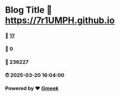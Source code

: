 # Blog Title :link: https://7r1UMPH.github.io 
### :page_facing_up: [17](https://7r1UMPH.github.io/tag.html) 
### :speech_balloon: 0 
### :hibiscus: 236227 
### :alarm_clock: 2025-03-20 16:04:00 
### Powered by :heart: [Gmeek](https://github.com/Meekdai/Gmeek)
